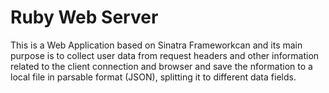 # Ruby Web Server

This is a Web Application based on Sinatra Frameworkcan and its main purpose is to collect user data from request headers and other information related to the client connection and browser and save the nformation to a local file in parsable format (JSON), splitting it to different data fields.
